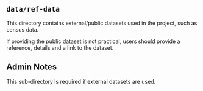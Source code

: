 ## `data/ref-data`

This directory contains external/public datasets used in the project, such as census data. 

If providing the public dataset is not practical, users should provide a reference, details and a link to the dataset.

## Admin Notes

This sub-directory is required if external datasets are used. 
